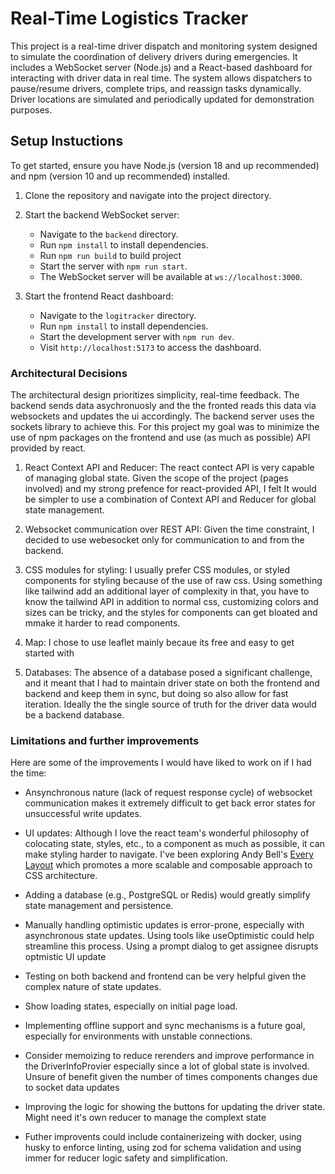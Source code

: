 # Real-Time Logistics Tracker

This project is a real-time driver dispatch and monitoring system designed to simulate the coordination of delivery drivers during emergencies. It includes a WebSocket server (Node.js) and a React-based dashboard for interacting with driver data in real time. The system allows dispatchers to pause/resume drivers, complete trips, and reassign tasks dynamically. Driver locations are simulated and periodically updated for demonstration purposes.

## Setup Instuctions

To get started, ensure you have Node.js (version 18 and up recommended) and npm (version 10 and up recommended) installed.

1. Clone the repository and navigate into the project directory.
2. Start the backend WebSocket server:

   - Navigate to the `backend` directory.
   - Run `npm install` to install dependencies.
   - Run `npm run build` to build project
   - Start the server with `npm run start`.
   - The WebSocket server will be available at `ws://localhost:3000`.

3. Start the frontend React dashboard:
   - Navigate to the `logitracker` directory.
   - Run `npm install` to install dependencies.
   - Start the development server with `npm run dev`.
   - Visit `http://localhost:5173` to access the dashboard.

### Architectural Decisions

The architectural design prioritizes simplicity, real-time feedback. The backend sends data asychronuosly and the the fronted reads this data via websockets and updates the ui accordingly. The backend server uses the sockets library to achieve this. For this project my goal was to minimize the use of npm packages on the frontend and use (as much as possible) API provided by react.

1. React Context API and Reducer: The react contect API is very capable of managing global state. Given the scope of the project (pages involved) and my strong prefence for react-provided API, I felt It would be simpler to use a combination of Context API and Reducer for global state management.

2. Websocket communication over REST API: Given the time constraint, I decided to use webesocket only for communication to and from the backend.

3. CSS modules for styling: I usually prefer CSS modules, or styled components for styling because of the use of raw css. Using something like tailwind add an additional layer of complexity in that, you have to know the tailwind API in addition
   to normal css, customizing colors and sizes can be tricky, and the styles for components can get bloated and mmake it harder to read components.

4. Map: I chose to use leaflet mainly becaue its free and easy to get started with

5. Databases: The absence of a database posed a significant challenge, and it meant that I had to maintain driver state on both the frontend and backend and keep them in sync, but doing so also allow for fast iteration. Ideally the the single source of truth for the driver data would be a backend database.

### Limitations and further improvements

Here are some of the improvements I would have liked to work on if I had the time:

- Ansynchronous nature (lack of request response cycle) of websocket communication makes it extremely difficult to get back error states for unsuccessful write updates.

- UI updates: Although I love the react team's wonderful philosophy of colocating state, styles, etc., to a component as much as possible, it can make styling harder to navigate. I've been exploring Andy Bell's [Every Layout](https://every-layout.dev/layouts/) which promotes a more scalable and composable approach to CSS architecture.

- Adding a database (e.g., PostgreSQL or Redis) would greatly simplify state management and persistence.

- Manually handling optimistic updates is error-prone, especially with asynchronous state updates. Using tools like useOptimistic could help streamline this process. Using a prompt dialog to get assignee disrupts optmistic UI update

- Testing on both backend and frontend can be very helpful given the complex nature of state updates.

- Show loading states, especially on initial page load.

- Implementing offline support and sync mechanisms is a future goal, especially for environments with unstable connections.

- Consider memoizing to reduce rerenders and improve performance in the DriverInfoProvier especially since a lot of global state is involved. Unsure of benefit given the number of times components changes due to socket data updates

- Improving the logic for showing the buttons for updating the driver state. Might need it's own reducer to manage the complext state

- Futher improvents could include containerizeing with docker, using husky to enforce linting, using zod for schema validation and using immer for reducer logic safety and simplification.
